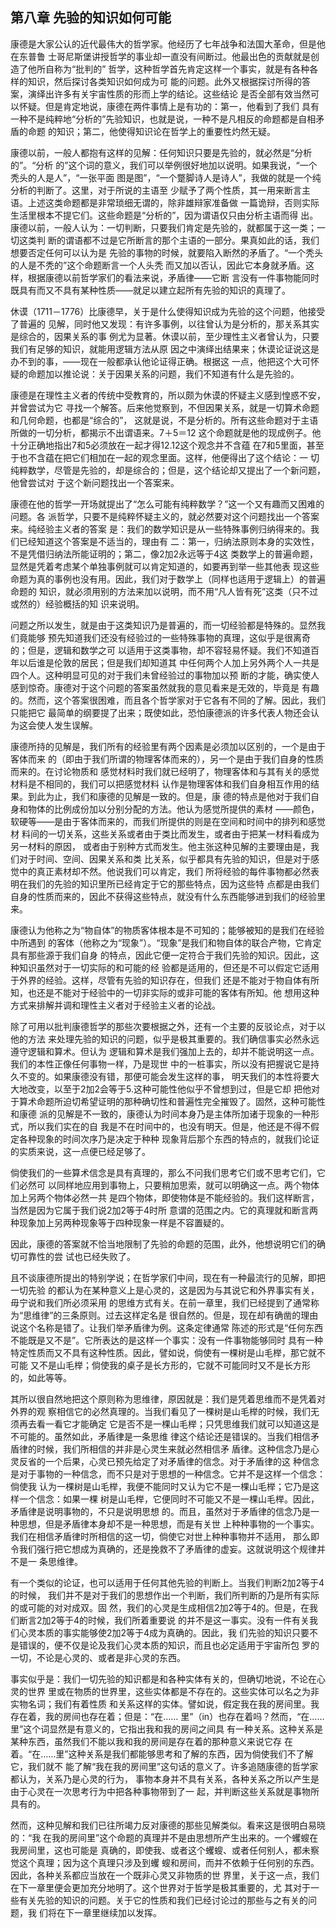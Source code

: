 ## 第八章 先验的知识如何可能

康德是大家公认的近代最伟大的哲学家。他经历了七年战争和法国大革命，但是他在东普鲁
士哥尼斯堡讲授哲学的事业却一直没有间断过。他最出色的贡献就是创造了他所自称为“批判的”
哲学，这种哲学首先肯定这样一个事实，就是有各种各样的知识，然后探讨各类知识如何成为可
能的问题。此外又根据探讨所得的答案，演绎出许多有关宇宙性质的形而上学的结论。这些结论
是否全部有效当然可以怀疑。但是肯定地说，康德在两件事情上是有功的：第一，他看到了我们
具有一种不是纯粹地“分析的”先验知识，也就是说，一种不是凡相反的命题都是自相矛盾的命题
的知识；第二，他使得知识论在哲学上的重要性灼然无疑。

康德以前，一般人都抱有这样的见解：任何知识只要是先验的，就必然是“分析的”。“分析
的”这个词的意义，我们可以举例很好地加以说明。如果我说，“一个秃头的人是人”，“一张平面
图是图”，“一个蹩脚诗人是诗人”，我做的就是一个纯分析的判断了。这里，对于所说的主语至
少赋予了两个性质，其一用来断言主语。上述这类命题都是非常琐细无谓的，除非雄辩家准备做
一篇诡辩，否则实际生活里根本不提它们。这些命题是“分析的”，因为谓语仅只由分析主语而得
出。康德以前，一般人认为：一切判断，只要我们肯定是先验的，就都属于这一类；一切这类判
断的谓语都不过是它所断言的那个主语的一部分。果真如此的话，我们想要否定任何可以认为是
先验的事物的时候，就要陷入断然的矛盾了。“一个秃头的人是不秃的”这个命题断言一个人头秃
而又加以否认，因此它本身就矛盾。这样，根据康德以前哲学家们的看法来说，矛盾律——它断
言没有一件事物能同时既具有而又不具有某种性质——就足以建立起所有先验的知识的真理了。

休谟（1711－1776）比康德早，关于是什么使得知识成为先验的这个问题，他接受了普遍的
见解，同时他又发现：有许多事例，以往曾认为是分析的，那关系其实是综合的，因果关系的事
例尤为显著。休谟以前，至少理性主义者曾认为，只要我们有足够的知识，就能用逻辑方法从原
因之中演绎出结果来；休谟论证说这是办不到的事，——现在一般都承认他论证得正确。根据这
一点，他把这个大可怀疑的命题加以推论说：关于因果关系的问题，我们不知道有什么是先验的。

康德是在理性主义者的传统中受教育的，所以颇为休谟的怀疑主义感到惶惑不安，并曾尝试为它
寻找一个解答。后来他觉察到，不但因果关系，就是一切算术命题和几何命题，也都是“综合的”，
这就是说，不是分析的。所有这些命题对于主语所做的一切分析，都揭示不出谓语来。7＋5＝12
这个命题就是他的现成例子。他十分正确地指出7和5必须放在一起才得12.12这个观念并不含蕴
在7和5里面，甚至于也不含蕴在把它们相加在一起的观念里面。这样，他便得出了这个结论：一
切纯粹数学，尽管是先验的，却是综合的；但是，这个结论却又提出了一个新问题，他曾尝试对
于这个新问题找出一个答案来。

康德在他的哲学一开场就提出了“怎么可能有纯粹数学？”这一个又有趣而又困难的问题。各
派哲学，只要不是纯粹怀疑主义的，就必然要对这个问题找出一个答案来。纯经验主义者的答案
是：我们的数学知识是从一些特殊事例归纳得来的。我们已经知道这个答案是不适当的，理由有
二：第一，归纳法原则本身的实效性，不是凭借归纳法所能证明的；第二，像2加2永远等于4这
类数学上的普遍命题，显然是凭着考虑某个单独事例就可以肯定知道的，如要再到举一些其他表
现这些命题为真的事例也没有用。因此，我们对于数学上（同样也适用于逻辑上）的普遍命题的
知识，就必须用别的方法来加以说明，而不用“凡人皆有死”这类（只不过或然的）经验概括的知
识来说明。

问题之所以发生，就是由于这类知识乃是普遍的，而一切经验都是特殊的。显然我们竟能够
预先知道我们还没有经验过的一些特殊事物的真理，这似乎是很离奇的；但是，逻辑和数学之可
以适用于这类事物，却不容轻易怀疑。我们不知道百年以后谁是伦敦的居民；但是我们却知道其
中任何两个人加上另外两个人一共是四个人。这种明显可见的对于我们未曾经验过的事物加以预
断的才能，确实使人感到惊奇。康德对于这个问题的答案虽然就我的意见看来是无效的，毕竟是
有趣的。然而，这个答案很困难，而且各个哲学家对于它各有不同的了解。因此，我们只能把它
最简单的纲要提了出来；既使如此，恐怕康德派的许多代表人物还会认为这会使人发生误解。

康德所持的见解是，我们所有的经验里有两个因素是必须加以区别的，一个是由于客体而来
的（即由于我们所谓的物理客体而来的），另一个是由于我们自身的性质而来的。在讨论物质和
感觉材料时我们就已经明了，物理客体和与其有关的感觉材料是不相同的，我们可以把感觉材料
认作是物理客体和我们自身相互作用的结果。到此为止，我们和康德的见解是一致的。但是，康
德的特点是他对于我们自身和物体的比例成份加以分别分配的方法。他认为感觉所提供的素材
——颜色，软硬等——是由于客体而来的，而我们所提供的则是在空间和时间中的排列和感觉材
料间的一切关系，这些关系或者由于类比而发生，或者由于把某一材料看成为另一材料的原因，
或者由于别种方式而发生。他主张这种见解的主要理由是，我们对于时间、空间、因果关系和类
比关系，似乎都具有先验的知识，但是对于感觉中的真正素材却不然。他说我们可以肯定，我们
所将经验的每件事物都必然表明在我们的先验的知识里所已经肯定于它的那些特点，因为这些特
点都是由我们自身的性质而来的，因此不获得这些特点，就没有什么东西能够进到我们的经验里
来。

康德认为他称之为“物自体”的物质客体根本是不可知的；能够被知的是我们在经验中所遇到
的客体（他称之为“现象”）。“现象”是我们和物自体的联合产物，它肯定具有那些源于我们自身
的特点，因此它便一定符合于我们先验的知识。因此，这种知识虽然对于一切实际的和可能的经
验都是适用的，但还是不可以假定它适用于外界的经验。这样，尽管有先验的知识存在，但我们
还是不能对于物自体有所知，也还是不能对于经验中的一切非实际的或非可能的客体有所知。他
想用这种方式来排解并调和理性主义者对于经验主义者的论战。

除了可用以批判康德哲学的那些次要根据之外，还有一个主要的反驳论点，对于以他的方法
来处理先验的知识的问题，似乎是极其重要的。我们确信事实必然永远遵守逻辑和算术。但认为
逻辑和算术是我们强加上去的，却并不能说明这一点。我们的本性正像任何事物一样，乃是现世
中的一桩事实，所以没有把握说它是持久不变的。如果康德没有错，那便可能会发生这样的事，
明天我们的本性将要大大地改变，以至于2加2会等于5.这种可能性他似乎不曾想到过，但是它却
把他对于算术命题所迫切希望证明的那种确切性和普遍性完全摧毁了。固然，这种可能性和康德
派的见解是不一致的，康德认为时间本身乃是主体所加诸于现象的一种形式，所以我们实在的自
我是不在时间中的，也没有明天。但是，他还是不得不假定各种现象的时间次序乃是决定于种种
现象背后那个东西的特点的，就我们论证的实质来说，这一点便已经足够了。

倘使我们的一些算术信念是具有真理的，那么不问我们思考它们或不思考它们，它们必然可
以同样地应用到事物上，只要稍加思索，就可以明确这一点。两个物体加上另两个物体必然一共
是四个物体，即使物体是不能经验的。我们这样断言，当然是因为它属于我们说2加2等于4时所
意谓的范围之内。它的真理就和断言两种现象加上另两种现象等于四种现象一样是不容置疑的。

因此，康德的答案就不恰当地限制了先验的命题的范围，此外，他想说明它们的确切可靠性的尝
试也已经失败了。

且不谈康德所提出的特别学说；在哲学家们中间，现在有一种最流行的见解，即把一切先验
的都认为在某种意义上是心灵的，这是因为与其说它和外界事实有关，毋宁说和我们所必须采用
的思维方式有关。在前一章里，我们已经提到了通常称为“思维律”的三条原则。过去这样定名是
很自然的。但是，现在却有确凿的理由说这个名称是错了。让我们举矛盾律为例。这条定律通常
陈述的形式是“任何东西不能既是又不是”。它所表达的是这样一个事实：没有一件事物能够同时
具有一种特定性质而又不具有这种性质。因此，譬如说，倘使有一棵树是山毛榉，那它就不可能
又不是山毛榉；倘使我的桌子是长方形的，它就不可能同时又不是长方形的，如此等等。

其所以很自然地把这个原则称为思维律，原因就是：我们是凭着思维而不是凭着对外界的观
察相信它的必然真理的。当我们看见了一棵树是山毛榉的时候，我们无须再去看一看它才能确定
它是否不是一棵山毛榉；只凭思维我们就可以知道这是不可能的。虽然如此，矛盾律是一条思维
律这个结论还是错误的。当我们相信矛盾律的时候，我们所相信的并非是心灵生来就必然相信矛
盾律。这种信念乃是心灵反省的一个后果，心灵已预先给定了对矛盾律的信念。对于矛盾律的这
种信念是对于事物的一种信念，而不只是对于思想的一种信念。它并不是这样一个信念：倘使我
认为一棵树是山毛榉，我便不能同时又认为它不是一棵山毛榉；它乃是这样一个信念：如果一棵
树是山毛榉，它便同时不可能又不是一棵山毛榉。因此，矛盾律是说明事物的，不只是说明思想
的。而且，虽然对于矛盾律的信念乃是一种思想，但是矛盾律本身却不是一种思想，而是有关世
上种种事物的一个事实。我们在相信矛盾律时所相信的这一切，倘使它对世上种种事物并不适用，
那么即令我们强行把它想成为真确的，还是挽救不了矛盾律的虚妄。这就说明这个规律并不是一
条思维律。

有一个类似的论证，也可以适用于任何其他先验的判断上。当我们判断2加2等于4的时候，
我们并不是对于我们的思想作出一个判断，我们所判断的乃是所有实际的或可能的对对成双。固
然，我们的心灵是生成相信2加2等于4的。但是，在我们断言2加2等于4的时候，我们所着重要说
的并不是这一事实。没有一件有关我们心灵本质的事实能够使2加2等于4成为真确的。因此，我
们先验的知识只要不是错误的，便不仅是论及我们心灵本质的知识，而且也必定适用于宇宙所包
罗的一切，不论是心灵的、或者是非心灵的东西。

事实似乎是：我们一切先验的知识都是和各种实体有关的，但确切地说，不论在心灵的世界
里或在物质的世界里，这些实体都是不存在的。这些实体可以名之为非实物名词；我们有着性质
和关系这样的实体。譬如说，假定我在我的房间里。我存在着，我的房间也存在着；但是：“在……
里”（in）也存在着吗？然而，“在……里”这个词显然是有意义的，它指出我和我的房间之间具
有一种关系。这种关系是某种东西，虽然我们不能以我和我的房间是存在着的那种意义来说它存
在着。“在……里”这种关系是我们都能够思考和了解的东西，因为倘使我们不了解它，我们就不
能了解“我在我的房间里”这句话的意义了。许多追随康德的哲学家都认为，关系乃是心灵的行为，
事物本身并不具有关系，各种关系之所以产生是由于心灵在一次思考行为中把各种事物带到了一
起，并判断这些关系就是事物所具有的。

然而，这种见解和我们已往所竭力反对康德的那些见解类似。看来这是很明白易晓的：“我
在我的房间里”这个命题的真理并不是由思想所产生出来的。一个蠼螋在我房间里，这也可能是
真确的，即使我、或者这个蠼螋、或者任何别人，都未察觉这个真理；因为这个真理只涉及到蠼
螋和房间，而并不依赖于任何别的东西。因此，各种关系都应当放在一个既非心灵又非物质的世
界里，关于这一点，我们在下一章里便会更加充分地明了。这个世界对于哲学是极其重要的，尤
其对于一些有关先验的知识的问题。关于它的性质和我们已经讨论过的那些与之有关的问题，我
们将在下一章里继续加以发挥。



